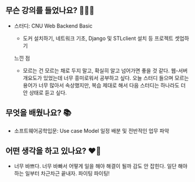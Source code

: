 ## 무슨 강의를 들었나요? 🧑🏻‍🏫
- 스터디: CNU Web Backend Basic
    - 도커 설치하기, 네트워크 기초, Django 및 STLclient 설치 등 프로젝트 셋업하기

    느낀 점
    - 모르는 건 모르는 채로 두지 말고, 확실히 알고 넘어가면 좋을 것 같다. 웹-서버 개요도가 있었는데 너무 흥미로워서 공부하고 싶다. 오늘 스터디 들으며 모르는 용어가 너무 많아서 속상했지만, 복습 제대로 해서 다음 스터디는 하나라도 더 안 상태로 듣고 싶다.

## 무엇을 배웠나요? 📚
- 소프트웨어공학입문: Use case Model 일정 배분 및 전반적인 업무 파악

## 어떤 생각을 하고 있나요? ❤️‍🔥
- 너무 바쁘다. 너무 바빠서 어떻게 일을 해야 해결이 될까 감도 안 잡힌다. 일단 해야 하는 일부터 차근차근 끝내자. 파이팅 파이팅!